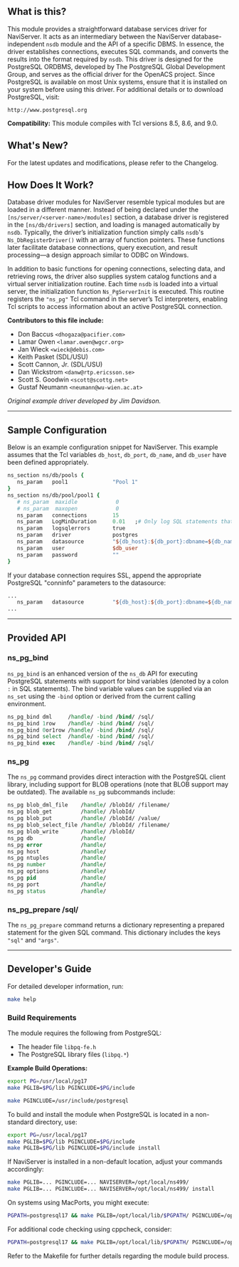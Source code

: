 ## What is this?

This module provides a straightforward database services driver for NaviServer. It acts as an intermediary between the NaviServer database-independent `nsdb` module and the API of a specific DBMS. In essence, the driver establishes connections, executes SQL commands, and converts the results into the format required by `nsdb`. This driver is designed for the PostgreSQL ORDBMS, developed by The PostgreSQL Global Development Group, and serves as the official driver for the OpenACS project. Since PostgreSQL is available on most Unix systems, ensure that it is installed on your system before using this driver. For additional details or to download PostgreSQL, visit:

    http://www.postgresql.org

**Compatibility:** This module compiles with Tcl versions 8.5, 8.6, and 9.0.

## What's New?

For the latest updates and modifications, please refer to the Changelog.

## How Does It Work?

Database driver modules for NaviServer resemble typical modules but are loaded in a different manner. Instead of being declared under the `[ns/server/<server-name>/modules]` section, a database driver is registered in the `[ns/db/drivers]` section, and loading is managed automatically by `nsdb`. Typically, the driver’s initialization function simply calls `nsdb`'s `Ns_DbRegisterDriver()` with an array of function pointers. These functions later facilitate database connections, query execution, and result processing—a design approach similar to ODBC on Windows.

In addition to basic functions for opening connections, selecting data, and retrieving rows, the driver also supplies system catalog functions and a virtual server initialization routine. Each time `nsdb` is loaded into a virtual server, the initialization function `Ns_PgServerInit` is executed. This routine registers the `"ns_pg"` Tcl command in the server’s Tcl interpreters, enabling Tcl scripts to access information about an active PostgreSQL connection.

**Contributors to this file include:**

- Don Baccus `<dhogaza@pacifier.com>`
- Lamar Owen `<lamar.owen@wgcr.org>`
- Jan Wieck `<wieck@debis.com>`
- Keith Pasket (SDL/USU)
- Scott Cannon, Jr. (SDL/USU)
- Dan Wickstrom `<danw@rtp.ericsson.se>`
- Scott S. Goodwin `<scott@scottg.net>`
- Gustaf Neumann `<neumann@wu-wien.ac.at>`

*Original example driver developed by Jim Davidson.*

---

## Sample Configuration

Below is an example configuration snippet for NaviServer. This example assumes that the Tcl variables `db_host`, `db_port`, `db_name`, and `db_user` have been defined appropriately.

```tcl
ns_section ns/db/pools {
   ns_param   pool1              "Pool 1"
}
ns_section ns/db/pool/pool1 {
   # ns_param  maxidle            0
   # ns_param  maxopen            0
   ns_param   connections        15
   ns_param   LogMinDuration     0.01   ;# Only log SQL statements that exceed this duration when SQL logging is enabled
   ns_param   logsqlerrors       true
   ns_param   driver             postgres
   ns_param   datasource         "${db_host}:${db_port}:dbname=${db_name}"
   ns_param   user               $db_user
   ns_param   password           ""
}
```

If your database connection requires SSL, append the appropriate PostgreSQL "conninfo" parameters to the datasource:

```tcl
...
   ns_param   datasource         "${db_host}:${db_port}:dbname=${db_name} sslmode=require"
...
```

---

## Provided API

### ns_pg_bind

`ns_pg_bind` is an enhanced version of the `ns_db` API for executing PostgreSQL statements with support for bind variables (denoted by a colon `:` in SQL statements). The bind variable values can be supplied via an `ns_set` using the `-bind` option or derived from the current calling environment.

```tcl
ns_pg_bind dml     /handle/ -bind /bind/ /sql/
ns_pg_bind 1row    /handle/ -bind /bind/ /sql/
ns_pg_bind 0or1row /handle/ -bind /bind/ /sql/
ns_pg_bind select  /handle/ -bind /bind/ /sql/
ns_pg_bind exec    /handle/ -bind /bind/ /sql/
```

### ns_pg

The `ns_pg` command provides direct interaction with the PostgreSQL client library, including support for BLOB operations (note that BLOB support may be outdated). The available `ns_pg` subcommands include:

```tcl
ns_pg blob_dml_file    /handle/ /blobId/ /filename/
ns_pg blob_get         /handle/ /blobId/
ns_pg blob_put         /handle/ /blobId/ /value/
ns_pg blob_select_file /handle/ /blobId/ /filename/
ns_pg blob_write       /handle/ /blobId/
ns_pg db               /handle/
ns_pg error            /handle/
ns_pg host             /handle/
ns_pg ntuples          /handle/
ns_pg number           /handle/
ns_pg options          /handle/
ns_pg pid              /handle/
ns_pg port             /handle/
ns_pg status           /handle/
```

### ns_pg_prepare /sql/

The `ns_pg_prepare` command returns a dictionary representing a prepared statement for the given SQL command. This dictionary includes the keys `"sql"` and `"args"`.

---

## Developer's Guide

For detailed developer information, run:

```bash
make help
```

### Build Requirements

The module requires the following from PostgreSQL:

- The header file `libpq-fe.h`
- The PostgreSQL library files (`libpq.*`)

**Example Build Operations:**

```bash
export PG=/usr/local/pg17
make PGLIB=$PG/lib PGINCLUDE=$PG/include

make PGINCLUDE=/usr/include/postgresql
```

To build and install the module when PostgreSQL is located in a non-standard directory, use:

```bash
export PG=/usr/local/pg17
make PGLIB=$PG/lib PGINCLUDE=$PG/include
make PGLIB=$PG/lib PGINCLUDE=$PG/include install
```

If NaviServer is installed in a non-default location, adjust your commands accordingly:

```bash
make PGLIB=... PGINCLUDE=... NAVISERVER=/opt/local/ns499/
make PGLIB=... PGINCLUDE=... NAVISERVER=/opt/local/ns499/ install
```

On systems using MacPorts, you might execute:

```bash
PGPATH=postgresql17 && make PGLIB=/opt/local/lib/$PGPATH/ PGINCLUDE=/opt/local/include/$PGPATH/
```

For additional code checking using cppcheck, consider:

```bash
PGPATH=postgresql17 && make PGLIB=/opt/local/lib/$PGPATH/ PGINCLUDE=/opt/local/include/$PGPATH/ cppcheck
```

Refer to the Makefile for further details regarding the module build process.
